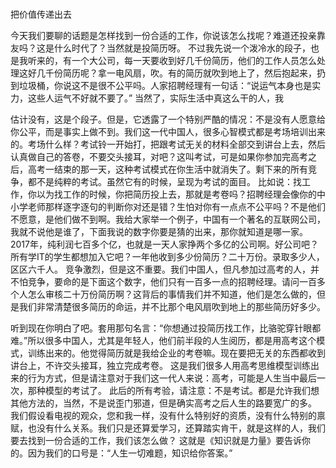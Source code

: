 ### 
把价值传递出去

今天我们要聊的话题是怎样找到一份合适的工作，你说该怎么找呢？难道还投亲靠友吗？这是什么时代了？当然就是投简历呀。
不过我先说一个泼冷水的段子，也是我听来的，有一个大公司，每一天要收到好几千份简历，他们的工作人员怎么处理这好几千份简历呢？拿一电风扇，吹。有的简历就吹到地上了，然后抱起来，扔到垃圾桶，你说这不是很不公平吗。人家招聘经理有一句话：“说运气本身也是实力，这些人运气不好就不要了。”
当然了，实际生活中真这么干的人，我

估计没有，这是个段子。但是，它透露了一个特别严酷的情况：不是没有人愿意给你公平，而是事实上做不到。我们这一代中国人，很多心智模式都是考场培训出来的。考场什么样？考试铃一开始打，把跟考试无关的材料全部交到讲台上去，然后认真做自己的答卷，不要交头接耳，对吧？这叫考试，可是如果你参加完高考之后，高考一结束的那一天，这种考试模式在你生活中就消失了。剩下来的所有竞争，都不是纯粹的考试。虽然它有的时候，呈现为考试的面目。
比如说：找工作，你以为找工作的时候，你把简历投上去，那就是考卷吗？招聘经理会像你的中小学老师那样逐字逐句的判断你对还是错？生怕对你有一点点不公平吗？不是他们不愿意，是他们做不到啊。我给大家举一个例子，中国有一个著名的互联网公司，我就不说他是谁了，下面我说的数字你要是猜的出来，那你就知道是哪一家。2017年，纯利润七百多个亿，也就是一天人家挣两个多亿的公司啊。好公司吧？所有学IT的学生都想加入它吧？一年他收到多少份简历？二十万份。录取多少人，区区六千人。
竞争激烈，但是这不重要。我们中国人，但凡参加过高考的人，并不怕竞争，要命的是下面这个数字，他们只有一百多一点的招聘经理。请问一百多个人怎么审核二十万份简历啊？这背后的事情我们并不知道，他们是怎么做的，但是我们非常清楚很多简历的命运，并不比那个电风扇吹到地上的那些简历好多少。

听到现在你明白了吧。套用那句名言：“你想通过投简历找工作，比骆驼穿针眼都难。”所以很多中国人，尤其是年轻人，他们前半段的人生阅历，都是用高考这个模式，训练出来的。他觉得简历就是我给企业的考卷嘛。现在要把无关的东西都收到讲台上，不许交头接耳，独立完成考卷。
这是我们很多人用高考思维模型训练出来的行为方式，但是请注意对于我们这一代人来说：高考，可能是人生当中最后一次，那种模型的考试了。
此后的所有考验，请注意：不是考试。都是允许我们想其他方法的，当然，不是说歪门邪道，但是确实高考之后人生的路要宽广的多。
我们假设看电视的观众，您和我一样，没有什么特别好的资质，没有什么特别的禀赋，也没有什么关系。我们只是还算爱学习，还算踏实肯干，就是这样的人，我们要去找到一份合适的工作，我们该怎么做？
这就是《知识就是力量》要告诉你的。因为我们的口号是：“人生一切难题，知识给你答案。”
